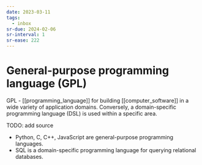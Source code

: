 ```yaml
---
date: 2023-03-11
tags:
  - inbox
sr-due: 2024-02-06
sr-interval: 1
sr-ease: 222
---
```


# General-purpose programming language (GPL)

GPL - [[programming_language]] for building [[computer_software]] in a wide
variety of application domains. Conversely, a domain-specific programming
language (DSL) is used within a specific area.

TODO: add source

- Python, C, C++, JavaScript are general-purpose programming languages.
- SQL is a domain-specific programming language for querying relational
  databases.
